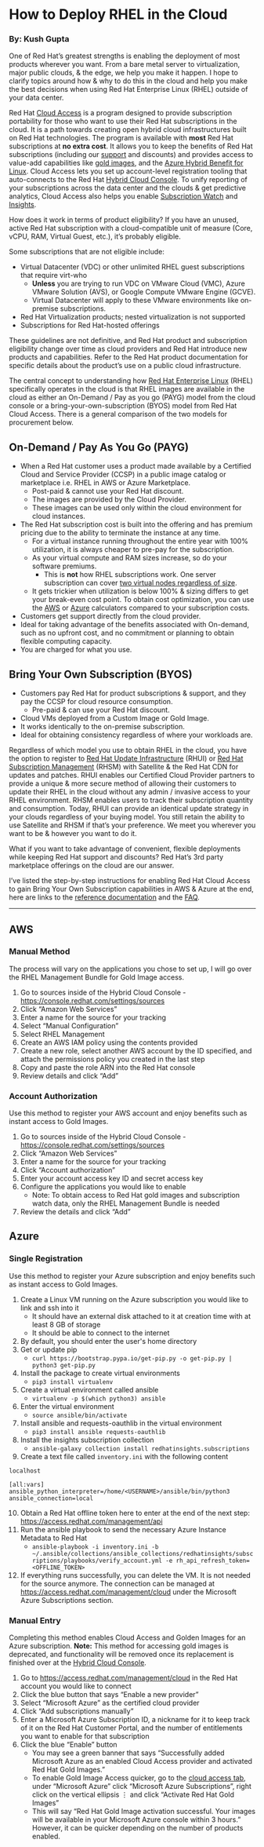 # How to Deploy RHEL in the Cloud
### By: Kush Gupta
One of Red Hat’s greatest strengths is enabling the deployment of most products wherever you want. From a bare metal server to virtualization, major public clouds, & the edge, we help you make it happen. I hope to clarify topics around how & why to do this in the cloud and help you make the best decisions when using Red Hat Enterprise Linux (RHEL) outside of your data center.

Red Hat [Cloud Access](https://www.redhat.com/en/technologies/cloud-computing/cloud-access) is a program designed to provide subscription portability for those who want to use their Red Hat subscriptions in the cloud. It is a path towards creating open hybrid cloud infrastructures built on Red Hat technologies. The program is available with **most** Red Hat subscriptions at **no extra cost**. It allows you to keep the benefits of Red Hat subscriptions (including our [support](https://www.redhat.com/en/services/support) and discounts) and provides access to value-add capabilities like [gold images](https://www.redhat.com/en/topics/linux/what-is-a-golden-image), and the [Azure Hybrid Benefit for Linux](https://learn.microsoft.com/en-us/azure/virtual-machines/linux/azure-hybrid-benefit-linux). Cloud Access lets you set up account-level registration tooling that auto-connects to the Red Hat [Hybrid Cloud Console](https://cloud.redhat.com/). To unify reporting of your subscriptions across the data center and the clouds & get predictive analytics, Cloud Access also helps you enable [Subscription Watch](https://access.redhat.com/articles/4897921) and [Insights](https://www.redhat.com/en/technologies/management/insights).

How does it work in terms of product eligibility? If you have an unused, active Red Hat subscription with a cloud-compatible unit of measure (Core, vCPU, RAM, Virtual Guest, etc.), it’s probably eligible. 

Some subscriptions that are not eligible include:
- Virtual Datacenter (VDC) or other unlimited RHEL guest subscriptions that require virt-who
  - **Unless** you are trying to run VDC on VMware Cloud (VMC), Azure VMware Solution (AVS), or Google Compute VMware Engine (GCVE).
  - Virtual Datacenter will apply to these VMware environments like on-premise subscriptions. 
- Red Hat Virtualization products; nested virtualization is not supported
- Subscriptions for Red Hat-hosted offerings

These guidelines are not definitive, and Red Hat product and subscription eligibility change over time as cloud providers and Red Hat introduce new products and capabilities. Refer to the Red Hat product documentation for specific details about the product’s use on a public cloud infrastructure.

The central concept to understanding how [Red Hat Enterprise Linux](https://www.redhat.com/en/technologies/linux-platforms/enterprise-linux) (RHEL) specifically operates in the cloud is that RHEL images are available in the cloud as either an On-Demand / Pay as you go (PAYG) model from the cloud console or a bring-your-own-subscription (BYOS) model from Red Hat Cloud Access. There is a general comparison of the two models for procurement below. 

## On-Demand / Pay As You Go (PAYG)
- When a Red Hat customer uses a product made available by a Certified Cloud and Service Provider (CCSP) in a public image catalog or marketplace i.e. RHEL in AWS or Azure Marketplace.
  - Post-paid & cannot use your Red Hat discount.
  - The images are provided by the Cloud Provider.
  - These images can be used only within the cloud environment for cloud instances.
- The Red Hat subscription cost is built into the offering and has premium pricing due to the ability to terminate the instance at any time.
  - For a virtual instance running throughout the entire year with 100% utilization, it is always cheaper to pre-pay for the subscription. 
  - As your virtual compute and RAM sizes increase, so do your software premiums. 
    - This is **not** how RHEL subscriptions work. One server subscription can cover [two virtual nodes regardless of size](https://www.redhat.com/en/resources/red-hat-enterprise-linux-subscription-guide#section-5). 
  - It gets trickier when utilization is below 100% & sizing differs to get your break-even cost point. To obtain cost optimization, you can use the [AWS](https://calculator.aws/#/) or [Azure](https://azure.microsoft.com/en-us/pricing/calculator/) calculators compared to your subscription costs.
- Customers get support directly from the cloud provider.
- Ideal for taking advantage of the benefits associated with On-demand, such as no upfront cost, and no commitment or planning to obtain flexible computing capacity. 
- You are charged for what you use.

## Bring Your Own Subscription (BYOS)
- Customers pay Red Hat for product subscriptions & support, and they pay the CCSP for cloud resource consumption.
  - Pre-paid & can use your Red Hat discount.
- Cloud VMs deployed from a Custom Image or Gold Image.
- It works identically to the on-premise subscription.
- Ideal for obtaining consistency regardless of where your workloads are.

Regardless of which model you use to obtain RHEL in the cloud, you have the option to register to [Red Hat Update Infrastructure](https://access.redhat.com/documentation/en-us/red_hat_update_infrastructure/4/html/configuring_and_managing_red_hat_update_infrastructure/assembly_cmg-about-rhui4_configuring-and-managing-red-hat-update-infrastructure#doc-wrapper) (RHUI) or [Red Hat Subscription Management](https://access.redhat.com/documentation/en-us/red_hat_subscription_management/2022/html/using_red_hat_subscription_management/understanding_rhsm_con) (RHSM) with Satellite & the Red Hat CDN for updates and patches. RHUI enables our Certified Cloud Provider partners to provide a unique & more secure method of allowing their customers to update their RHEL in the cloud without any admin / invasive access to your RHEL environment. RHSM enables users to track their subscription quantity and consumption. Today, RHUI can provide an identical update strategy in your clouds regardless of your buying model. You still retain the ability to use Satellite and RHSM if that’s your preference. We meet you wherever you want to be & however you want to do it.

What if you want to take advantage of convenient, flexible deployments while keeping Red Hat support and discounts? Red Hat’s 3rd party marketplace offerings on the cloud are our answer.

I’ve listed the step-by-step instructions for enabling Red Hat Cloud Access to gain Bring Your Own Subscription capabilities in AWS & Azure at the end, here are links to the [reference documentation](https://access.redhat.com/documentation/en-us/red_hat_subscription_management/2022/html/red_hat_cloud_access_reference_guide/index) and the [FAQ](https://access.redhat.com/articles/3664231).

---

## AWS
### Manual Method
The process will vary on the applications you chose to set up, I will go over the RHEL Management Bundle for Gold Image access. 
1. Go to sources inside of the Hybrid Cloud Console - https://console.redhat.com/settings/sources
2. Click “Amazon Web Services”
3. Enter a name for the source for your tracking
4. Select “Manual Configuration”
5. Select RHEL Management
6. Create an AWS IAM policy using the contents provided
7. Create a new role, select another AWS account by the ID specified, and attach the permissions policy you created in the last step
8. Copy and paste the role ARN into the Red Hat console
9. Review details and click “Add”
### Account Authorization
Use this method to register your AWS account and enjoy benefits such as instant access to Gold Images.
1. Go to sources inside of the Hybrid Cloud Console - https://console.redhat.com/settings/sources
2. Click “Amazon Web Services”
3. Enter a name for the source for your tracking
4. Click “Account authorization”
5. Enter your account access key ID and secret access key
6. Configure the applications you would like to enable
    - Note: To obtain access to Red Hat gold images and subscription watch data, only the RHEL Management Bundle is needed
7. Review the details and click “Add”
## Azure
### Single Registration
Use this method to register your Azure subscription and enjoy benefits such as instant access to Gold Images.
1. Create a Linux VM running on the Azure subscription you would like to link and ssh into it
    - It should have an external disk attached to it at creation time with at least 8 GB of storage
    - It should be able to connect to the internet
2. By default, you should enter the user's home directory
3. Get or update pip
    - `curl https://bootstrap.pypa.io/get-pip.py -o get-pip.py | python3 get-pip.py`
4. Install the package to create virtual environments
    - `pip3 install virtualenv`
5. Create a virtual environment called ansible
    - `virtualenv -p $(which python3) ansible`
6. Enter the virtual environment
    - `source ansible/bin/activate`
7. Install ansible and requests-oauthlib in the virtual environment
    - `pip3 install ansible requests-oauthlib`
8. Install the insights subscription collection
    - `ansible-galaxy collection install redhatinsights.subscriptions`
9. Create a text file called `inventory.ini` with the following content
```
localhost 

[all:vars]
ansible_python_interpreter=/home/<USERNAME>/ansible/bin/python3
ansible_connection=local
```
10. Obtain a Red Hat offline token here to enter at the end of the next step: https://access.redhat.com/management/api
11. Run the ansible playbook to send the necessary Azure Instance Metadata to Red Hat 
    - `ansible-playbook -i inventory.ini -b ~/.ansible/collections/ansible_collections/redhatinsights/subscriptions/playbooks/verify_account.yml -e rh_api_refresh_token=<OFFLINE_TOKEN>`
12. If everything runs successfully, you can delete the VM. It is not needed for the source anymore. The connection can be managed at https://access.redhat.com/management/cloud under the Microsoft Azure Subscriptions section.

### Manual Entry
Completing this method enables Cloud Access and Golden Images for an Azure subscription.
**Note:** This method for accessing gold images is deprecated, and functionality will be removed once its replacement is finished over at the [Hybrid Cloud Console](https://console.redhat.com/).
1. Go to https://access.redhat.com/management/cloud in the Red Hat account you would like to connect
2. Click the blue button that says “Enable a new provider”
3. Select “Microsoft Azure” as the certified cloud provider
4. Click “Add subscriptions manually”
5. Enter a Microsoft Azure Subscription ID, a nickname for it to keep track of it on the Red Hat Customer Portal, and the number of entitlements you want to enable for that subscription
6. Click the blue “Enable” button
    - You may see a green banner that says “Successfully added Microsoft Azure as an enabled Cloud Access provider and activated Red Hat Gold Images.”
    - To enable Gold Image Access quicker, go to the [cloud access tab](https://access.redhat.com/management/cloud), under “Microsoft Azure” click “Microsoft Azure Subscriptions”, right click on the vertical ellipsis ⋮ and click “Activate Red Hat Gold Images”
    - This will say “Red Hat Gold Image activation successful. Your images will be available in your Microsoft Azure console within 3 hours.” However, it can be quicker depending on the number of products enabled.
